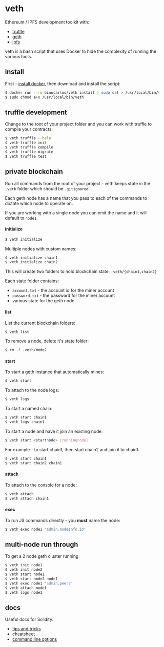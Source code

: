 # veth

Ethereum / IPFS development toolkit with:

 * [truffle](http://truffleframework.com/)
 * [geth](https://github.com/ethereum/go-ethereum)
 * [ipfs](https://ipfs.io/)

veth is a bash script that uses Docker to hide the complexity of running the various tools.

## install

First - [install docker](https://docs.docker.com/engine/installation/), then download and install the script:

```bash
$ docker run --rm binocarlos/veth install | sudo cat > /usr/local/bin/veth
$ sudo chmod a+x /usr/local/bin/veth
```

## truffle development

Change to the root of your project folder and you can work with truffle to compile your contracts:

```bash
$ veth truffle --help
$ veth truffle init
$ veth truffle compile
$ veth truffle migrate
$ veth truffle test
```

## private blockchain

Run all commands from the root of your project - veth keeps state in the `.veth` folder which should be `.gitignored`

Each geth node has a name that you pass to each of the commands to dictate which node to operate on.

If you are working with a single node you can omit the name and it will default to `node1`.

#### initialize

```bash
$ veth initialize
```

Multiple nodes with custom names:

```bash
$ veth initialize chain1
$ veth initialize chain2
```

This will create two folders to hold blockchain state: `.veth/{chain1,chain2}`

Each state folder contains:

 * `account.txt` - the account id for the miner account
 * `password.txt` - the password for the miner account
 * various state for the geth node

#### list

List the current blockchain folders:

```bash
$ veth list
```

To remove a node, delete it's state folder:

```bash
$ rm -f .veth/node2
```

#### start

To start a geth instance that automatically mines:

```bash
$ veth start
```

To attach to the node logs:

```bash
$ veth logs
```

To start a named chain:

```bash
$ veth start chain1
$ veth logs chain1
```

To start a node and have it join an existing node:

```bash
$ veth start <startnode> [runningnode]
```

For example - to start chain1, then start chain2 and join it to chain1:

```bash
$ veth start chain1
$ veth start chain2 chain1
```

#### attach

To attach to the console for a node:

```bash
$ veth attach
$ veth attach chain1
```

#### exec

To run JS commands directly - you **must** name the node:

```bash
$ veth exec node1 'admin.nodeInfo.id'
```

## multi-node run through

To get a 2 node geth cluster running:

```bash
$ veth init node1
$ veth init node2
$ veth start node1
$ veth start node2 node1
$ veth exec node1 'admin.peers'
$ veth attach node1
$ veth logs node1
```

## docs

Useful docs for Solidity:

 * [tips and tricks](https://solidity.readthedocs.io/en/develop/miscellaneous.html#tips-and-tricks)
 * [cheatsheet](https://solidity.readthedocs.io/en/develop/miscellaneous.html#cheatsheet)
 * [command line options](https://github.com/ethereum/go-ethereum/wiki/Command-Line-Options)